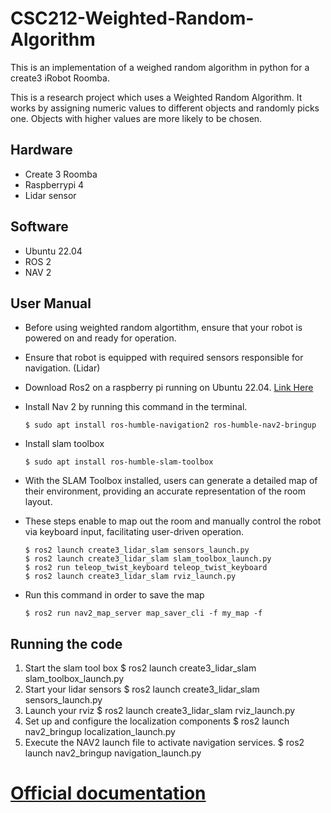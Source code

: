 # CSC212-Weighted-Random-Algorithm
This is an implementation of a weighed random algorithm in python for a create3 iRobot Roomba.

This is a research project which uses a Weighted Random Algorithm. It works by assigning numeric values to different objects and randomly picks one. Objects with higher 
values are more likely to be chosen. 

## Hardware
- Create 3 Roomba
- Raspberrypi 4
- Lidar sensor

## Software
- Ubuntu 22.04
- ROS 2
- NAV 2

## User Manual 
- Before using weighted random algortithm, ensure that your robot is powered on and ready for operation.  
- Ensure that robot is equipped with required sensors responsible for navigation.  (Lidar)
- Download Ros2 on a raspberry pi running on Ubuntu 22.04. [Link Here](https://docs.ros.org/en/crystal/Installation/Linux-Install-Binary.html)
- Install Nav 2 by running this command in the terminal.
  
      $ sudo apt install ros-humble-navigation2 ros-humble-nav2-bringup

- Install slam toolbox

      $ sudo apt install ros-humble-slam-toolbox

- With the SLAM Toolbox installed, users can generate a detailed map of their environment, providing an accurate representation of the room layout.

- These steps enable to map out the room and manually control the robot via keyboard input, facilitating user-driven operation.
   >
      $ ros2 launch create3_lidar_slam sensors_launch.py  
      $ ros2 launch create3_lidar_slam slam_toolbox_launch.py  
      $ ros2 run teleop_twist_keyboard teleop_twist_keyboard
      $ ros2 launch create3_lidar_slam rviz_launch.py
   >

- Run this command in order to save the map

      $ ros2 run nav2_map_server map_saver_cli -f my_map -f

## Running the code
1. Start the slam tool box
      $ ros2 launch create3_lidar_slam slam_toolbox_launch.py
2. Start your lidar sensors
      $ ros2 launch create3_lidar_slam sensors_launch.py
3. Launch your rviz
      $ ros2 launch create3_lidar_slam rviz_launch.py
4. Set up and configure the localization components
      $ ros2 launch nav2_bringup localization_launch.py 
5. Execute the NAV2 launch file to activate navigation services.
      $ ros2 launch nav2_bringup navigation_launch.py  

# [Official documentation](https://newdocu.netlify.app/)
